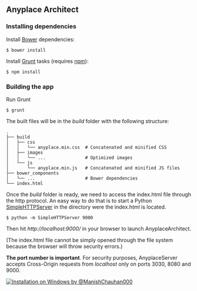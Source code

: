## Anyplace Architect

### Installing dependencies

Install [Bower](http://bower.io/) dependencies:

```
$ bower install 
```

Install [Grunt](http://gruntjs.com/) tasks (requires [npm](https://www.npmjs.com/)):

```
$ npm install
```

### Building the app

Run Grunt

```
$ grunt
```

The built files will be in the *build* folder with the following structure:

    .
    ├── build
    │   ├── css
    │   │   └── anyplace.min.css  # Concatenated and minified CSS
    │   ├── images
    │   │   └── ...               # Optimized images
    │   └── js
    │       └── anyplace.min.js   # Concatenated and minified JS files
    ├── bower_components
    │   └── ...                   # Bower dependencies   
    └── index.html


Once the *build* folder is ready, we need to access the index.html file through the http protocol. An easy way to do that is to start a Python [SimpleHTTPServer](https://docs.python.org/2/library/simplehttpserver.html) in the directory were the index.html is located.

```
$ python -m SimpleHTTPServer 9000
```

Then hit *http://localhost:9000/* in your browser to launch AnyplaceArchitect. 

(The index.html file cannot be simply opened through the file system because the browser will throw security errors.)

**The port number is important**. For security purposes, AnyplaceServer accepts Cross-Origin requests from *localhost* only on ports 3030, 8080 and 9000.

[![Installation on Windows by @ManishChauhan000](http://2.sendvid.com/mzdx9xd7.jpg)](http://2.sendvid.com/mzdx9xd7.mp4)
